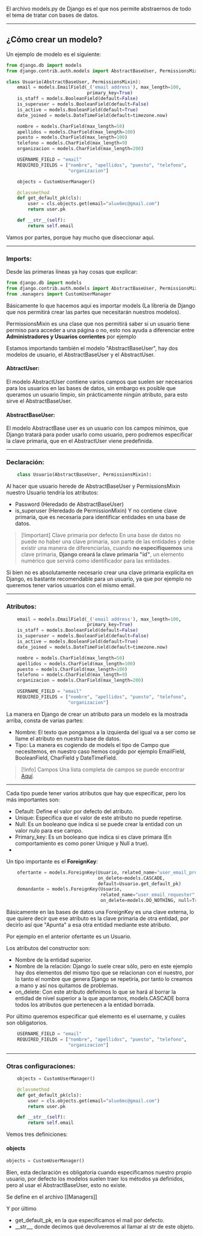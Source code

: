 El archivo models.py de Django es el que nos permite abstraernos de todo el tema de tratar con bases de datos.
___
## ¿Cómo crear un modelo?
Un ejemplo de modelo es el siguiente:
```Python
from django.db import models
from django.contrib.auth.models import AbstractBaseUser, PermissionsMixin

class Usuario(AbstractBaseUser, PermissionsMixin):
    email = models.EmailField(_('email address'), max_length=100,
                              primary_key=True)
    is_staff = models.BooleanField(default=False)
    is_superuser = models.BooleanField(default=False)
    is_active = models.BooleanField(default=True)
    date_joined = models.DateTimeField(default=timezone.now)

    nombre = models.CharField(max_length=50)
    apellidos = models.CharField(max_length=100)
    puesto = models.CharField(max_length=100)
    telefono = models.CharField(max_length=9)
    organizacion = models.CharField(max_length=200)

    USERNAME_FIELD = "email"
    REQUIRED_FIELDS = ["nombre", "apellidos", "puesto", "telefono",
                       "organizacion"]

    objects = CustomUserManager()

    @classmethod
    def get_default_pk(cls):
        user = cls.objects.get(email="alux6mc@gmail.com")
        return user.pk

    def __str__(self):
        return self.email
```

Vamos por partes, porque hay mucho que diseccionar aquí.
___
### Imports:
Desde las primeras líneas ya hay cosas que explicar:
```Python
from django.db import models
from django.contrib.auth.models import AbstractBaseUser, PermissionsMixin
from .managers import CustomUserManager
```
Básicamente lo que hacemos aquí es importar models (La librería de Django que nos permitirá crear las partes que necesitarán nuestros modelos).

PermissionsMixin es una clase que nos permitirá saber si un usuario tiene permiso para acceder a una página o no, esto nos ayuda a diferenciar entre **Administradores y Usuarios corrientes** por ejemplo

Estamos importando también el modelo "AbstractBaseUser", hay dos modelos de usuario, el AbstractBaseUser y el AbstractUser.
#### AbtractUser:
El modelo AbstractUser contiene varios campos que suelen ser necesarios para los usuarios en las bases de datos, sin embargo es posible que queramos un usuario limpio, sin prácticamente ningún atributo, para esto sirve el AbstractBaseUser.
#### AbstractBaseUser:
El modelo AbstractBase user es un usuario con los campos mínimos, que Django tratará para poder usarlo como usuario, pero podremos especificar la clave primaria, que en el AbstractUser viene predefinida.
___
### Declaración:
```Python
	class Usuario(AbstractBaseUser, PermissionsMixin):
```
Al hacer que usuario herede de AbstractBaseUser y PermissionsMixin nuestro Usuario tendría los atributos:
- Password (Heredado de AbstractBaseUser)
- is_superuser (Heredado de PermissionMixin)
Y no contiene clave primaria, que es necesaria para identificar entidades en una base de datos.

>[!important] Clave primaria por defecto
> En una base de datos no puede no haber una clave primaria, son parte de las entidades y debe existir una manera de diferenciarlas, cuando **no especifiquemos** una clave primaria, **Django creará la clave primaria "id"**, un elemento numérico que servirá como identificador para las entidades.

Si bien no es absolutamente necesario crear una clave primaria explícita en Django, es bastante recomendable para un usuario, ya que por ejemplo no queremos tener varios usuarios con el mismo email.
___
### Atributos:
```Python
	email = models.EmailField(_('email address'), max_length=100,
                              primary_key=True)
    is_staff = models.BooleanField(default=False)
    is_superuser = models.BooleanField(default=False)
    is_active = models.BooleanField(default=True)
    date_joined = models.DateTimeField(default=timezone.now)

    nombre = models.CharField(max_length=50)
    apellidos = models.CharField(max_length=100)
    puesto = models.CharField(max_length=100)
    telefono = models.CharField(max_length=9)
    organizacion = models.CharField(max_length=200)

    USERNAME_FIELD = "email"
    REQUIRED_FIELDS = ["nombre", "apellidos", "puesto", "telefono",
                       "organizacion"]
```

La manera en Django de crear un atributo para un modelo es la mostrada arriba, consta de varias partes:

- Nombre: El texto que pongamos a la izquierda del igual va a ser como se llame el atributo en nuestra base de datos.
- Tipo: La manera es cogiendo de models el tipo de Campo que necesitemos, en nuestro caso hemos cogido por ejemplo EmailField, BooleanField, CharField y DateTimeField. 

>[!info] Campos
> Una lista completa de campos se puede encontrar [Aquí](https://docs.djangoproject.com/en/5.0/ref/models/fields/).

___
Cada tipo puede tener varios atributos que hay que especificar, pero los más importantes son:
- Default: Define el valor por defecto del atributo.
- Unique: Especifica que el valor de este atributo no puede repetirse.
- Null: Es un booleano que indica si se puede crear la entidad con un valor nulo para ese campo.
- Primary_key: Es un booleano que indica si es clave primara (En comportamiento es como poner Unique y Null a true).
- 
Un tipo importante es el **ForeignKey**:
```Python
    ofertante = models.ForeignKey(Usuario, related_name="user_email_provider",
                                  on_delete=models.CASCADE,
                                  default=Usuario.get_default_pk)
    demandante = models.ForeignKey(Usuario,
                                   related_name="user_email_requester",
                                   on_delete=models.DO_NOTHING, null=True)
```
Básicamente en las bases de datos una ForeignKey es una clave externa, lo que quiere decir que ese atributo es la clave primaria de otra entidad, por decirlo así que "Apunta" a esa otra entidad mediante este atributo.

Por ejemplo en el anterior ofertante es un Usuario.

Los atributos del constructor son:
 - Nombre de la entidad superior.
 - Nombre de la relación: Django lo suele crear sólo, pero en este ejemplo hay dos elementos del mismo tipo que se relacionan con el nuestro, por lo tanto el nombre que genera Django se repetiría, por tanto lo creamos a mano y así nos quitamos de problemas.
 - on_delete: Con este atributo definimos lo que se hará al borrar la entidad de nivel superior a la que apuntamos, models.CASCADE borra todos los atributos que pertenecen a la entidad borrada.

Por último queremos especificar qué elemento es el username, y cuáles son obligatorios.
```Python
    USERNAME_FIELD = "email"
    REQUIRED_FIELDS = ["nombre", "apellidos", "puesto", "telefono",
                       "organizacion"]
```
___
### Otras configuraciones:
```Python
    objects = CustomUserManager()

	@classmethod
    def get_default_pk(cls):
        user = cls.objects.get(email="alux6mc@gmail.com")
        return user.pk

    def __str__(self):
        return self.email
```

Vemos tres definiciones:
#### objects
```Python
objects = CustomUserManager()
```
Bien, esta declaración es obligatoria cuando especificamos nuestro propio usuario, por defecto los modelos suelen traer los métodos ya definidos, pero al usar el AbstractBaseUser, esto no existe.

Se define en el archivo [[Managers]]

Y por último
- get_default_pk, en la que especificamos el mail por defecto.
-  \_\_str\_\_, donde decimos qué devolveremos al llamar al str de este objeto.